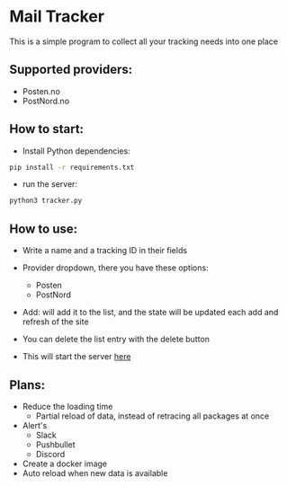 # Mail Tracker
This is a simple program to collect all your tracking needs into one place 
## Supported providers:
- Posten.no
- PostNord.no
## How to start:
- Install Python dependencies:
``` bash
pip install -r requirements.txt
```
- run the server:
```bash 
python3 tracker.py
```
## How to use:
- Write a name and a tracking ID in their fields
- Provider dropdown, there you have these options:  
    - Posten
    - PostNord
- Add: will add it to the list, and the state will be updated each add and refresh of the site 
- You can delete the list entry with the delete button

- This will start the server [here](http://127.0.0.1:1234) 


## Plans:
- Reduce the loading time
    - Partial reload of data, instead of retracing all packages at once 
- Alert's
    - Slack
    - Pushbullet
    - Discord
- Create a docker image 
- Auto reload when new data is available 
